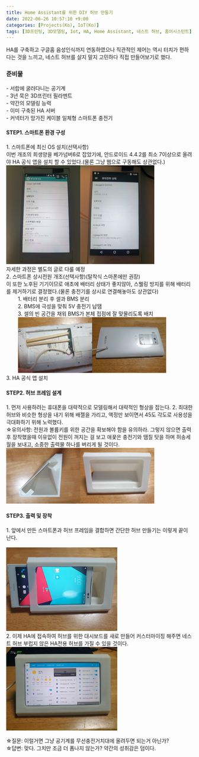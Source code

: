 ```yaml
---
title: Home Assistant를 위한 DIY 허브 만들기
date: 2022-06-26 10:57:10 +9:00
categories: [Projects(Ko), IoT(Ko)]
tags: [3D프린팅, 3D모델링, Iot, HA, Home Assistant, 네스트 허브, 홈어시스턴트]
---
```

HA를 구축하고 구글홈 음성인식까지 연동하였으나 직관적인 제어는 역시 터치가 편하다는 것을 느끼고, 네스트 허브를 살지 말지 고민하다 직접 만들어보기로 했다.<br>

<h3>준비물</h3>
 - 서랍에 굴러다니는 공기계<br>
 - 3년 묵은 3D프린터 필라멘트<br>
 - 약간의 모델링 능력<br>
 - 이미 구축된 HA 서버<br>
 - 커넥터가 망가진 케이블 일체형 스마트폰 충전기
 

<h4>STEP1. 스마트폰 환경 구성</h4>
1. 스마트폰에 최신 OS 설치(선택사항)<br>
이번 개조의 희생양을 베가넘버6로 잡았기에, 안드로이드 4.4.2를 최소 7이상으로 올려야 HA 공식 앱을 설치 할 수 있었다.(물론 그냥 웹으로 구동해도 상관없다.)<br>
<img src="/assets/img/VN6/VN6_2.jpg" width="200"><img src="/assets/img/VN6/VN6_11.jpg" width="200"><br>
자세한 과정은 별도의 글로 다룰 예정<br>
2. 스마트폰 상시전원 개조(선택사항)(탈착식 스마폰에만 권장)<br>
이 또한 노후된 기기이므로 애초에 배터리 상태가 좋지않아, 스웰링 방지를 위해 배터리를 제거하기로 결정했다.(물론 충전기를 상시로 연결해놓아도 상관없다)<br>
&nbsp;&nbsp;&nbsp;&nbsp;&nbsp;&nbsp;&nbsp;&nbsp;1. 배터리 분리 후 셀과 BMS 분리<br>
&nbsp;&nbsp;&nbsp;&nbsp;&nbsp;&nbsp;&nbsp;&nbsp;2. BMS에 극성을 맞춰 5V 충전기 납땜<br>
&nbsp;&nbsp;&nbsp;&nbsp;&nbsp;&nbsp;&nbsp;&nbsp;3. 셀의 빈 공간을 채워 BMS가 본체 접점에 잘 맞물리도록 배치<br>
&nbsp;&nbsp;&nbsp;&nbsp;&nbsp;&nbsp;&nbsp;&nbsp;<img src="/assets/img/HA_HUB/HA_HUB_2.jpg" width="200"><img src="/assets/img/HA_HUB/HA_HUB_1.jpg" width="200"><br>
3. HA 공식 앱 설치<br>


<h4>STEP2. 허브 프레임 설계</h4>
1. 먼저 사용하려는 휴대폰을 대략적으로 모델링해서 대략적인 형상을 잡는다.
2. 최대한 허브와 비슷한 형상을 내기 위해 배젤을 가리고, 액정만 보이면서 45도 각도로 사용성을 극대화하기 위해 노력했다.<br>
☆유의사항: 전원과 볼륨키를 위한 공간을 확보해야 함을 유의하라. 그렇지 않으면 출력후 장착했을때 이유없이 전원이 꺼지는 걸 보고 애꿎은 충전기와 땜질 탓을 하며 허송세월을 보내고, 소중한 출력물 하나를 버리게 될 것이다.<br>
<img src="/assets/img/HA_HUB/HA_HUB_5.jpg" width="200"><img src="/assets/img/HA_HUB/HA_HUB_6.jpg" width="200"><br>

<h4>STEP3. 출력 및 장착</h4>
1. 앞에서 만든 스마트폰과 허브 프레임을 결합하면 간단한 허브 만들기는 이렇게 끝이 난다.<br><br>
<img src="/assets/img/HA_HUB/HA_HUB_7.jpg" width="300"><br>
2. 이제 HA에 접속하여 허브를 위한 대시보드를 새로 만들어 커스터마이징 해주면 네스트 허브 부럽지 않은 HA전용 허브를 가질 수 있을 것이다.<br>
<img src="/assets/img/HA_HUB/HA_HUB_10.jpg" width="300"><br>

☆질문: 이럴거면 그냥 공기계를 무선충전거치대에 올려두면 되는거 아닌가?<br>
☆답변: 맞다. 그치만 조금 더 폼나지 않는가? 약간의 성취감은 덤이다.

